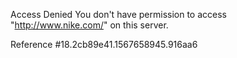 Access Denied You don't have permission to access "http://www.nike.com/" on this server.

Reference #18.2cb89e41.1567658945.916aa6